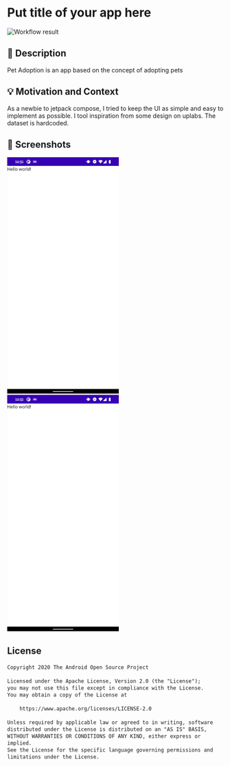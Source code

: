 # Put title of your app here

<!--- Replace <OWNER> with your Github Username and <REPOSITORY> with the name of your repository. -->
<!--- You can find both of these in the url bar when you open your repository in github. -->
![Workflow result](https://github.com/islamdidarmd/Pet-Adoption/workflows/Check/badge.svg)


## :scroll: Description
<!--- Describe your app in one or two sentences -->
Pet Adoption is an app based on the concept of adopting pets

## :bulb: Motivation and Context
<!--- Optionally point readers to interesting parts of your submission. -->
<!--- What are you especially proud of? -->
As a newbie to jetpack compose, I tried to keep the UI as simple and easy to implement as possible. I tool inspiration from some design on uplabs.
The dataset is hardcoded.


## :camera_flash: Screenshots
<!-- You can add more screenshots here if you like -->
<img src="/results/screenshot_1.png" width="260">&emsp;<img src="/results/screenshot_2.png" width="260">

## License
```
Copyright 2020 The Android Open Source Project

Licensed under the Apache License, Version 2.0 (the "License");
you may not use this file except in compliance with the License.
You may obtain a copy of the License at

    https://www.apache.org/licenses/LICENSE-2.0

Unless required by applicable law or agreed to in writing, software
distributed under the License is distributed on an "AS IS" BASIS,
WITHOUT WARRANTIES OR CONDITIONS OF ANY KIND, either express or implied.
See the License for the specific language governing permissions and
limitations under the License.
```
